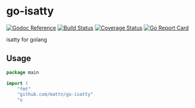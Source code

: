 # go-isatty

[![Godoc Reference](https://godoc.org/github.com/mattn/go-isatty?status.svg)](http://godoc.org/github.com/mattn/go-isatty)
[![Build Status](https://travis-ci.org/mattn/go-isatty.svg?branch=master)](https://travis-ci.org/mattn/go-isatty)
[![Coverage Status](https://coveralls.io/repos/github/mattn/go-isatty/badge.svg?branch=master)](https://coveralls.io/github/mattn/go-isatty?branch=master)
[![Go Report Card](https://goreportcard.com/badge/mattn/go-isatty)](https://goreportcard.com/report/mattn/go-isatty)

isatty for golang

## Usage

```go
package main

import (
	"fmt"
	"github.com/mattn/go-isatty"
	"o